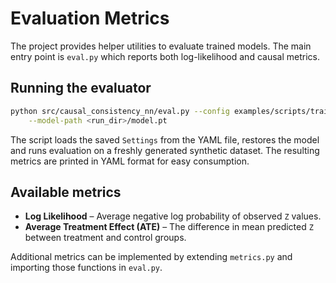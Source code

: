 # Evaluation Metrics

The project provides helper utilities to evaluate trained models. The main entry
point is `eval.py` which reports both log-likelihood and causal metrics.

## Running the evaluator

```bash
python src/causal_consistency_nn/eval.py --config examples/scripts/train_config.yaml \
    --model-path <run_dir>/model.pt
```

The script loads the saved `Settings` from the YAML file, restores the model and
runs evaluation on a freshly generated synthetic dataset. The resulting metrics
are printed in YAML format for easy consumption.

## Available metrics

- **Log Likelihood** – Average negative log probability of observed `Z` values.
- **Average Treatment Effect (ATE)** – The difference in mean predicted `Z`
  between treatment and control groups.

Additional metrics can be implemented by extending `metrics.py` and importing
those functions in `eval.py`.
